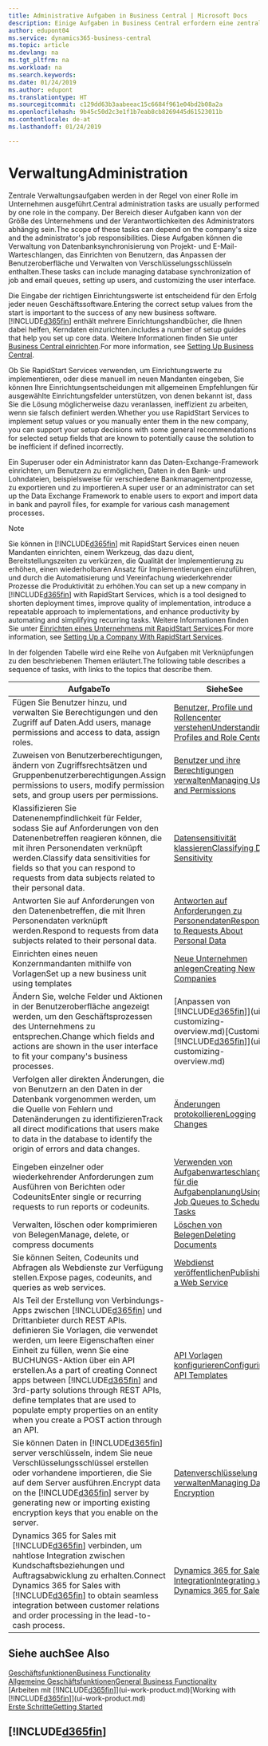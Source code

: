 ```yaml
---
title: Administrative Aufgaben in Business Central | Microsoft Docs
description: Einige Aufgaben in Business Central erfordern eine zentrale Administration und Einrichtung. Erfahren, welche das sind und was zu tun ist.
author: edupont04
ms.service: dynamics365-business-central
ms.topic: article
ms.devlang: na
ms.tgt_pltfrm: na
ms.workload: na
ms.search.keywords: 
ms.date: 01/24/2019
ms.author: edupont
ms.translationtype: HT
ms.sourcegitcommit: c129dd63b3aabeeac15c6684f961e04bd2b08a2a
ms.openlocfilehash: 9b45c50d2c3e1f1b7eab8cb8269445d61523011b
ms.contentlocale: de-at
ms.lasthandoff: 01/24/2019

---
```

# <a name="administration"></a><span data-ttu-id="b8023-104">Verwaltung</span><span class="sxs-lookup"><span data-stu-id="b8023-104">Administration</span></span>
<span data-ttu-id="b8023-105">Zentrale Verwaltungsaufgaben werden in der Regel von einer Rolle im Unternehmen ausgeführt.</span><span class="sxs-lookup"><span data-stu-id="b8023-105">Central administration tasks are usually performed by one role in the company.</span></span> <span data-ttu-id="b8023-106">Der Bereich dieser Aufgaben kann von der Größe des Unternehmens und der Verantwortlichkeiten des Administrators abhängig sein.</span><span class="sxs-lookup"><span data-stu-id="b8023-106">The scope of these tasks can depend on the company's size and the administrator's job responsibilities.</span></span> <span data-ttu-id="b8023-107">Diese Aufgaben können die Verwaltung von Datenbanksynchronisierung von Projekt- und E-Mail-Warteschlangen, das Einrichten von Benutzern, das Anpassen der Benutzeroberfläche und Verwalten von Verschlüsselungsschlüsseln enthalten.</span><span class="sxs-lookup"><span data-stu-id="b8023-107">These tasks can include managing database synchronization of job and email queues, setting up users, and customizing the user interface.</span></span>  

<span data-ttu-id="b8023-108">Die Eingabe der richtigen Einrichtungswerte ist entscheidend für den Erfolg jeder neuen Geschäftssoftware.</span><span class="sxs-lookup"><span data-stu-id="b8023-108">Entering the correct setup values from the start is important to the success of any new business software.</span></span> [!INCLUDE[d365fin](includes/d365fin_md.md)] <span data-ttu-id="b8023-109">enthält mehrere Einrichtungshandbücher, die Ihnen dabei helfen, Kerndaten einzurichten.</span><span class="sxs-lookup"><span data-stu-id="b8023-109">includes a number of setup guides that help you set up core data.</span></span> <span data-ttu-id="b8023-110">Weitere Informationen finden Sie unter [Business Central einrichten](setup.md).</span><span class="sxs-lookup"><span data-stu-id="b8023-110">For more information, see [Setting Up Business Central](setup.md).</span></span>

<span data-ttu-id="b8023-111">Ob Sie RapidStart Services verwenden, um Einrichtungswerte zu implementieren, oder diese manuell im neuen Mandanten eingeben, Sie können Ihre Einrichtungsentscheidungen mit allgemeinen Empfehlungen für ausgewählte Einrichtungsfelder unterstützen, von denen bekannt ist, dass Sie die Lösung möglicherweise dazu veranlassen, ineffizient zu arbeiten, wenn sie falsch definiert werden.</span><span class="sxs-lookup"><span data-stu-id="b8023-111">Whether you use RapidStart Services to implement setup values or you manually enter them in the new company, you can support your setup decisions with some general recommendations for selected setup fields that are known to potentially cause the solution to be inefficient if defined incorrectly.</span></span>  

<span data-ttu-id="b8023-112">Ein Superuser oder ein Administrator kann das Daten-Exchange-Framework einrichten, um Benutzern zu ermöglichen, Daten in den Bank- und Lohndateien, beispielsweise für verschiedene Bankmanagementprozesse, zu exportieren und zu importieren.</span><span class="sxs-lookup"><span data-stu-id="b8023-112">A super user or an administrator can set up the Data Exchange Framework to enable users to export and import data in bank and payroll files, for example for various cash management processes.</span></span>

> [!NOTE]
> <span data-ttu-id="b8023-113">Sie können in [!INCLUDE[d365fin](includes/d365fin_md.md)] mit RapidStart Services einen neuen Mandanten einrichten, einem Werkzeug, das dazu dient, Bereitstellungszeiten zu verkürzen, die Qualität der Implementierung zu erhöhen, einen wiederholbaren Ansatz für Implementierungen einzuführen, und durch die Automatisierung und Vereinfachung wiederkehrender Prozesse die Produktivität zu erhöhen.</span><span class="sxs-lookup"><span data-stu-id="b8023-113">You can set up a new company in [!INCLUDE[d365fin](includes/d365fin_md.md)] with RapidStart Services, which is a tool designed to shorten deployment times, improve quality of implementation, introduce a repeatable approach to implementations, and enhance productivity by automating and simplifying recurring tasks.</span></span> <span data-ttu-id="b8023-114">Weitere Informationen finden Sie unter [Einrichten eines Unternehmens mit RapidStart Services](admin-set-up-a-company-with-rapidstart.md).</span><span class="sxs-lookup"><span data-stu-id="b8023-114">For more information, see [Setting Up a Company With RapidStart Services](admin-set-up-a-company-with-rapidstart.md).</span></span>

<span data-ttu-id="b8023-115">In der folgenden Tabelle wird eine Reihe von Aufgaben mit Verknüpfungen zu den beschriebenen Themen erläutert.</span><span class="sxs-lookup"><span data-stu-id="b8023-115">The following table describes a sequence of tasks, with links to the topics that describe them.</span></span>   

|<span data-ttu-id="b8023-116">**Aufgabe**</span><span class="sxs-lookup"><span data-stu-id="b8023-116">**To**</span></span>|<span data-ttu-id="b8023-117">**Siehe**</span><span class="sxs-lookup"><span data-stu-id="b8023-117">**See**</span></span>|  
|------------|-------------|  
|<span data-ttu-id="b8023-118">Fügen Sie Benutzer hinzu, und verwalten Sie Berechtigungen und den Zugriff auf Daten.</span><span class="sxs-lookup"><span data-stu-id="b8023-118">Add users, manage permissions and access to data, assign roles.</span></span>|[<span data-ttu-id="b8023-119">Benutzer, Profile und Rollencenter verstehen</span><span class="sxs-lookup"><span data-stu-id="b8023-119">Understanding Profiles and Role Centers</span></span>](admin-users-profiles-roles.md)|  
|<span data-ttu-id="b8023-120">Zuweisen von Benutzerberechtigungen, ändern von Zugriffsrechtsätzen und Gruppenbenutzerberechtigungen.</span><span class="sxs-lookup"><span data-stu-id="b8023-120">Assign permissions to users, modify permission sets, and group users per permissions.</span></span>|[<span data-ttu-id="b8023-121">Benutzer und ihre Berechtigungen verwalten</span><span class="sxs-lookup"><span data-stu-id="b8023-121">Managing Users and Permissions</span></span>](ui-how-users-permissions.md)|
|<span data-ttu-id="b8023-122">Klassifizieren Sie Datenenempfindlichkeit für Felder, sodass Sie auf Anforderungen von den Datenenbetreffen reagieren können, die mit ihren Personendaten verknüpft werden.</span><span class="sxs-lookup"><span data-stu-id="b8023-122">Classify data sensitivities for fields so that you can respond to requests from data subjects related to their personal data.</span></span>|[<span data-ttu-id="b8023-123">Datensensitivität klassieren</span><span class="sxs-lookup"><span data-stu-id="b8023-123">Classifying Data Sensitivity</span></span>](admin-classifying-data-sensitivity.md)|
|<span data-ttu-id="b8023-124">Antworten Sie auf Anforderungen von den Datenenbetreffen, die mit Ihren Personendaten verknüpft werden.</span><span class="sxs-lookup"><span data-stu-id="b8023-124">Respond to requests from data subjects related to their personal data.</span></span>|[<span data-ttu-id="b8023-125">Antworten auf Anforderungen zu Personendaten</span><span class="sxs-lookup"><span data-stu-id="b8023-125">Responding to Requests About Personal Data</span></span>](admin-responding-to-requests-about-personal-data.md)|
|<span data-ttu-id="b8023-126">Einrichten eines neuen Konzernmandanten mithilfe von Vorlagen</span><span class="sxs-lookup"><span data-stu-id="b8023-126">Set up a new business unit using templates</span></span>|[<span data-ttu-id="b8023-127">Neue Unternehmen anlegen</span><span class="sxs-lookup"><span data-stu-id="b8023-127">Creating New Companies</span></span>](about-new-company.md)|
|<span data-ttu-id="b8023-128">Ändern Sie, welche Felder und Aktionen in der Benutzeroberfläche angezeigt werden, um den Geschäftsprozessen des Unternehmens zu entsprechen.</span><span class="sxs-lookup"><span data-stu-id="b8023-128">Change which fields and actions are shown in the user interface to fit your company's business processes.</span></span> |<span data-ttu-id="b8023-129">[Anpassen von [!INCLUDE[d365fin](includes/d365fin_md.md)]](ui-customizing-overview.md)</span><span class="sxs-lookup"><span data-stu-id="b8023-129">[Customizing [!INCLUDE[d365fin](includes/d365fin_md.md)]](ui-customizing-overview.md)</span></span> |
|<span data-ttu-id="b8023-130">Verfolgen aller direkten Änderungen, die von Benutzern an den Daten in der Datenbank vorgenommen werden, um die Quelle von Fehlern und Datenänderungen zu identifizieren</span><span class="sxs-lookup"><span data-stu-id="b8023-130">Track all direct modifications that users make to data in the database to identify the origin of errors and data changes.</span></span>|[<span data-ttu-id="b8023-131">Änderungen protokollieren</span><span class="sxs-lookup"><span data-stu-id="b8023-131">Logging Changes</span></span>](across-log-changes.md)|  
|<span data-ttu-id="b8023-132">Eingeben einzelner oder wiederkehrender Anforderungen zum Ausführen von Berichten oder Codeunits</span><span class="sxs-lookup"><span data-stu-id="b8023-132">Enter single or recurring requests to run reports or codeunits.</span></span>|[<span data-ttu-id="b8023-133">Verwenden von Aufgabenwarteschlangen für die Aufgabenplanung</span><span class="sxs-lookup"><span data-stu-id="b8023-133">Using Job Queues to Schedule Tasks</span></span>](admin-job-queues-schedule-tasks.md)|  
|<span data-ttu-id="b8023-134">Verwalten, löschen oder komprimieren von Belegen</span><span class="sxs-lookup"><span data-stu-id="b8023-134">Manage, delete, or compress documents</span></span>|[<span data-ttu-id="b8023-135">Löschen von Belegen</span><span class="sxs-lookup"><span data-stu-id="b8023-135">Deleting Documents</span></span>](admin-manage-documents.md)|  
|<span data-ttu-id="b8023-136">Sie können Seiten, Codeunits und Abfragen als Webdienste zur Verfügung stellen.</span><span class="sxs-lookup"><span data-stu-id="b8023-136">Expose pages, codeunits, and queries as web services.</span></span>|[<span data-ttu-id="b8023-137">Webdienst veröffentlichen</span><span class="sxs-lookup"><span data-stu-id="b8023-137">Publishing a Web Service</span></span>](across-how-publish-web-service.md)|
|<span data-ttu-id="b8023-138">Als Teil der Erstellung von Verbindungs-Apps zwischen [!INCLUDE[d365fin](includes/d365fin_md.md)] und Drittanbieter durch REST APIs. definieren Sie Vorlagen, die verwendet werden, um leere Eigenschaften einer Einheit zu füllen, wenn Sie eine BUCHUNGS-Aktion über ein API erstellen.</span><span class="sxs-lookup"><span data-stu-id="b8023-138">As a part of creating Connect apps between [!INCLUDE[d365fin](includes/d365fin_md.md)] and 3rd-party solutions through REST APIs, define templates that are used to populate empty properties on an entity when you create a POST action through an API.</span></span>|[<span data-ttu-id="b8023-139">API Vorlagen konfigurieren</span><span class="sxs-lookup"><span data-stu-id="b8023-139">Configuring API Templates</span></span>](admin-configuring-api-template.md)|
|<span data-ttu-id="b8023-140">Sie können Daten in [!INCLUDE[d365fin](includes/d365fin_md.md)] server verschlüsseln, indem Sie neue Verschlüsselungsschlüssel erstellen oder vorhandene importieren, die Sie auf dem Server ausführen.</span><span class="sxs-lookup"><span data-stu-id="b8023-140">Encrypt data on the [!INCLUDE[d365fin](includes/d365fin_md.md)] server by generating new or importing existing encryption keys that you enable on the server.</span></span>|[<span data-ttu-id="b8023-141">Datenverschlüsselung verwalten</span><span class="sxs-lookup"><span data-stu-id="b8023-141">Managing Data Encryption</span></span>](admin-manage-data-encryption.md)|
|<span data-ttu-id="b8023-142">Dynamics 365 for Sales mit [!INCLUDE[d365fin](includes/d365fin_md.md)] verbinden, um nahtlose Integration zwischen Kundschaftsbeziehungen und Auftragsabwicklung zu erhalten.</span><span class="sxs-lookup"><span data-stu-id="b8023-142">Connect Dynamics 365 for Sales with [!INCLUDE[d365fin](includes/d365fin_md.md)] to obtain seamless integration between customer relations and order processing in the lead-to-cash process.</span></span>|[<span data-ttu-id="b8023-143">Dynamics 365 for Sales Integration</span><span class="sxs-lookup"><span data-stu-id="b8023-143">Integrating with Dynamics 365 for Sales</span></span>](marketing-integrate-dynamicscrm.md)|

## <a name="see-also"></a><span data-ttu-id="b8023-144">Siehe auch</span><span class="sxs-lookup"><span data-stu-id="b8023-144">See Also</span></span>
[<span data-ttu-id="b8023-145">Geschäftsfunktionen</span><span class="sxs-lookup"><span data-stu-id="b8023-145">Business Functionality</span></span>](across-business-functionality.md)  
[<span data-ttu-id="b8023-146">Allgemeine Geschäftsfunktionen</span><span class="sxs-lookup"><span data-stu-id="b8023-146">General Business Functionality</span></span>](ui-across-business-areas.md)  
<span data-ttu-id="b8023-147">[Arbeiten mit [!INCLUDE[d365fin](includes/d365fin_md.md)]](ui-work-product.md)</span><span class="sxs-lookup"><span data-stu-id="b8023-147">[Working with [!INCLUDE[d365fin](includes/d365fin_md.md)]](ui-work-product.md)</span></span>  
[<span data-ttu-id="b8023-148">Erste Schritte</span><span class="sxs-lookup"><span data-stu-id="b8023-148">Getting Started</span></span>](product-get-started.md)    

## [!INCLUDE[d365fin](includes/free_trial_md.md)]  

